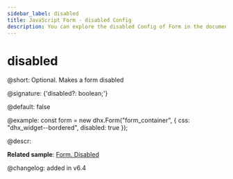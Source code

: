 ```yaml
---
sidebar_label: disabled
title: JavaScript Form - disabled Config 
description: You can explore the disabled Config of Form in the documentation of the DHTMLX JavaScript UI library. Browse developer guides and API reference, try out code examples and live demos, and download a free 30-day evaluation version of DHTMLX Suite.
---
```


# disabled

@short: Optional. Makes a form disabled

@signature: {'disabled?: boolean;'}

@default: false

@example:
const form = new dhx.Form("form_container", {
	css: "dhx_widget--bordered",
	disabled: true
});

@descr:

**Related sample**: [Form. Disabled](https://snippet.dhtmlx.com/7qjwg2sw)

@changelog: added in v6.4

[comment]: # (@related: form/how_to_start.md#initialize-form form/configuration.md#making-form-disabled)
